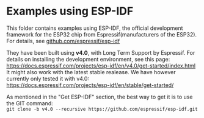 
# Examples using ESP-IDF
This folder contains examples using ESP-IDF, the official development framework for the ESP32 chip from Espressif(manufacturers of the ESP32). For details, see [github.com/espressif/esp-idf](https://github.com/espressif/esp-idf)

They have been built using **v4.0**, with Long Term Support by Espressif. For details on installing the development environment, see this page:  
https://docs.espressif.com/projects/esp-idf/en/v4.0/get-started/index.html  
It might also work with the latest stable realease. We have however currently only tested it with v4.0:  
https://docs.espressif.com/projects/esp-idf/en/stable/get-started/

As mentioned in the "Get ESP-IDF" section, the best way to get it is to use the GIT command:  
`git clone -b v4.0 --recursive https://github.com/espressif/esp-idf.git`

